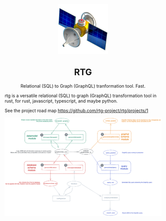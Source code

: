 <p align="center">
  <a href="https://github.com/rtg-project/rtg/">
    <img alt="babel" src="https://github.com/rtg-project/rtg/raw/main/website/public/img/logo.png" width="160">
  </a>
</p>

<h1 align="center">
  RTG
</h1>

<p align="center">
  Relational (SQL) to Graph (GraphQL) tranformation tool. Fast.
</p>


rtg is a versatile relational (SQL) to graph (GraphQL) transformation tool in rust, for rust, javascript, typescript, and maybe python.

See the project road map https://github.com/rtg-project/rtg/projects/1

![Overview](./overview.png)
